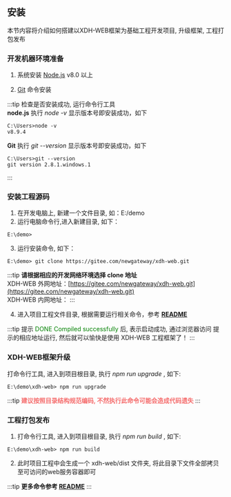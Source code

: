 ## 安装

本节内容将介绍如何搭建以XDH-WEB框架为基础工程开发项目, 升级框架, 工程打包发布

### 开发机器环境准备

  1. 系统安装 [Node.js](https://nodejs.org/en/download/) v8.0 以上

  2. [Git](https://git-scm.com/downloads) 命令安装

  :::tip
   检查是否安装成功, 运行命令行工具 <br />
   **node.js** 执行 *node -v*  显示版本号即安装成功，如下
   ```base
   C:\Users>node -v
   v8.9.4
   ```
   **Git** 执行 *git --version*  显示版本号即安装成功，如下
   ```base
   C:\Users>git --version
   git version 2.8.1.windows.1
   ```
  :::

### 安装工程源码
  1. 在开发电脑上, 新建一个文件目录, 如：E:/demo
  2. 运行电脑命令行,进入新建目录, 如下：
  ```base
  E:\demo>
  ```
  3. 运行安装命令, 如下：
  ```base
  E:\demo> git clone https://gitee.com/newgateway/xdh-web.git
  ```
  :::tip
   **请根据相应的开发网络环境选择 clone 地址** <br />
   XDH-WEB 外网地址：[https://gitee.com/newgateway/xdh-web.git](https://gitee.com/newgateway/xdh-web.git) <br />
   XDH-WEB 内网地址：[]()
  :::

  4. 进入项目工程文件目录, 根据需要运行相关命令，参考 **[README](#/guide/readme)**
  
  :::tip
  提示<font color='green'> DONE  Compiled successfully </font> 后,
  表示启动成功, 通过浏览器访问 提示的相应地址运行,
  然后就可以愉快是使用 XDH-WEB 工程框架了！
  :::

### XDH-WEB框架升级
  打命令行工具, 进入到项目根目录, 执行 *npm run upgrade* , 如下:
  ```base
  E:\demo\xdh-web> npm run upgrade
  ```
  :::tip
  <font color='#F56C6C'> **建议按照目录结构规范编码, 不然执行此命令可能会造成代码遗失** </font>
  :::

### 工程打包发布
  
   1. 打命令行工具, 进入到项目根目录, 执行 *npm run build* , 如下:
   ```base
   E:\demo\xdh-web> npm run build
   ```
   2. 此时项目工程中会生成一个 xdh-web/dist 文件夹, 将此目录下文件全部拷贝至可访问的web服务容器即可

  :::tip
  **更多命令参考 [README](#/guide/readme)** 
  :::
